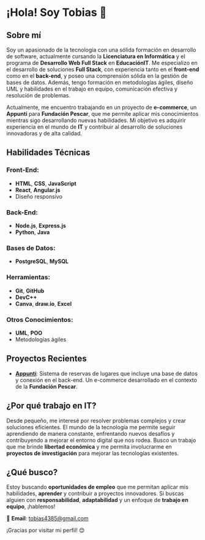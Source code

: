 # ¡Hola! Soy Tobias 👋

## Sobre mí

Soy un apasionado de la tecnología con una sólida formación en desarrollo de software, actualmente cursando la **Licenciatura en Informática** y el programa de **Desarrollo Web Full Stack** en **EducaciónIT**. Me especializo en el desarrollo de soluciones **Full Stack**, con experiencia tanto en el **front-end** como en el **back-end**, y poseo una comprensión sólida en la gestión de bases de datos. Además, tengo formación en metodologías ágiles, diseño UML y habilidades en el trabajo en equipo, comunicación efectiva y resolución de problemas.

Actualmente, me encuentro trabajando en un proyecto de **e-commerce**, un **Appunti** para **Fundación Pescar**, que me permite aplicar mis conocimientos mientras sigo desarrollando nuevas habilidades. Mi objetivo es adquirir experiencia en el mundo de **IT** y contribuir al desarrollo de soluciones innovadoras y de alta calidad.

## Habilidades Técnicas

### Front-End:
- **HTML**, **CSS**, **JavaScript**
- **React**, **Angular.js**
- Diseño responsivo

### Back-End:
- **Node.js**, **Express.js**
- **Python**, **Java**

### Bases de Datos:
- **PostgreSQL**, **MySQL**

### Herramientas:
- **Git**, **GitHub**
- **DevC++**
- **Canva**, **draw.io**, **Excel**

### Otros Conocimientos:
- **UML**, **POO**
- Metodologías ágiles

## Proyectos Recientes

- **[Appunti](https://github.com/antonellapultrone/Appunti)**: Sistema de reservas de lugares que incluye una base de datos y conexión en el back-end. Un e-commerce desarrollado en el contexto de la **Fundación Pescar**.

## ¿Por qué trabajo en IT?

Desde pequeño, me interesé por resolver problemas complejos y crear soluciones eficientes. El mundo de la tecnología me permite seguir aprendiendo de manera constante, enfrentando nuevos desafíos y contribuyendo a mejorar el entorno digital que nos rodea. Busco un trabajo que me brinde **libertad económica** y me permita involucrarme en **proyectos de investigación** para mejorar las tecnologías existentes.

## ¿Qué busco?

Estoy buscando **oportunidades de empleo** que me permitan aplicar mis habilidades, **aprender** y contribuir a proyectos innovadores. Si buscas alguien con **responsabilidad**, **adaptabilidad** y un enfoque de **trabajo en equipo**, ¡hablemos!

📧 **Email**: [tobias4385@gmail.com](mailto:tobias4385@gmail.com)

¡Gracias por visitar mi perfil! 😊


<!--
**saibot04/saibot04** is a ✨ _special_ ✨ repository because its `README.md` (this file) appears on your GitHub profile.

Here are some ideas to get you started:

- 🔭 I’m currently working on ...
- 🌱 I’m currently learning ...
- 👯 I’m looking to collaborate on ...
- 🤔 I’m looking for help with ...
- 💬 Ask me about ...
- 📫 How to reach me: ...
- 😄 Pronouns: ...
- ⚡ Fun fact: ...
-->
